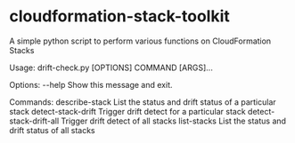 # cloudformation-stack-toolkit
A simple python script to perform various functions on CloudFormation Stacks

Usage: drift-check.py [OPTIONS] COMMAND [ARGS]...

Options:
  --help  Show this message and exit.

Commands:
  describe-stack          List the status and drift status of a particular stack
  detect-stack-drift      Trigger drift detect for a particular stack
  detect-stack-drift-all  Trigger drift detect of all stacks
  list-stacks             List the status and drift status of all stacks
